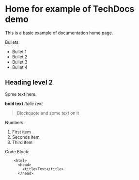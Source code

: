 # Home for example of TechDocs demo

This is a basic example of documentation home page.

Bullets:
+ Bullet 1
+ Bullet 2
+ Bullet 3
+ Bullet 4

## Heading level 2

Some text here.

**bold text**
*Italic text*

> Blockquote and some text on it

Numbers:
1. First item
2. Seconds item
3. Third item

Code Block:

        <html>
          <head>
            <title>Test</title>
          </head>
